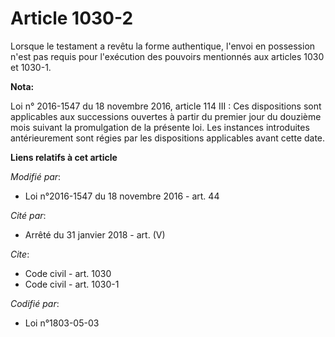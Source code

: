 # Article 1030-2

Lorsque le testament a revêtu la forme authentique, l'envoi en possession n'est pas requis pour l'exécution des pouvoirs
mentionnés aux articles 1030 et 1030-1.

**Nota:**

Loi n° 2016-1547 du 18 novembre 2016, article 114 III : Ces dispositions sont applicables aux successions ouvertes à partir
du premier jour du douzième mois suivant la promulgation de la présente loi. Les instances introduites antérieurement sont
régies par les dispositions applicables avant cette date.

**Liens relatifs à cet article**

_Modifié par_:

  - Loi n°2016-1547 du 18 novembre 2016 - art. 44

_Cité par_:

  - Arrêté du 31 janvier 2018 - art. (V)

_Cite_:

  - Code civil - art. 1030
  - Code civil - art. 1030-1

_Codifié par_:

  - Loi n°1803-05-03
